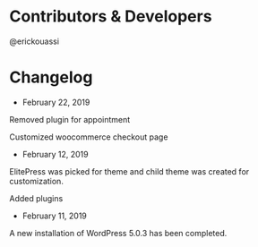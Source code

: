 # Contributors & Developers
@erickouassi

# Changelog

* February 22, 2019

Removed plugin for appointment

Customized woocommerce checkout page

* February 12, 2019

ElitePress was picked for theme and child theme was created for customization.

Added plugins

* February 11, 2019

A new installation of WordPress 5.0.3 has been completed.

